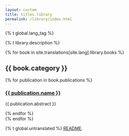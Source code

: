 ```yaml
---
layout: custom
title: titles.library
permalink: /library/index.html
---
```

{% t global.lang_tag %}
<div class="about-monero">
  <div class="center-xs container description">
    <p class="text-center">{% t library.description %}</p>
  </div>
  {% for book in site.translations[site.lang].library.books %}
    <section class="container full">
      <div class="info-block">
        <h2>{{ book.category }}</h2>
        <div>
          {% for publication in book.publications %}
            <h3><a href="{{ site.baseurl_root }}/library/{{ publication.file }}">{{ publication.name }}</a></h3>
            <p>{{ publication.abstract }}</p>
          {% endfor %}
        </div>
      </div>
    </section>
  {% endfor %}
</div>

<div class="untranslated {% t library.translated %}">
    <p>{% t global.untranslated %} <a class="untranslated-link" href="https://github.com/monero-project/monero-site/blob/master/README.md">README</a>.</p>
</div>
